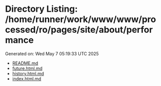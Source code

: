 # Directory Listing: /home/runner/work/www/www/processed/ro/pages/site/about/performance
Generated on: Wed May  7 05:19:33 UTC 2025

- [README.md](README.md)
- [future.html.md](future.html.md)
- [history.html.md](history.html.md)
- [index.html.md](index.html.md)
